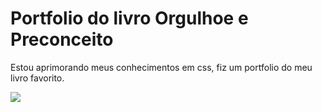 # Portfolio do livro Orgulhoe e Preconceito
Estou aprimorando meus conhecimentos em css, fiz um portfolio do meu livro favorito.


<img src="https://github.com/FlavianeRibeiro/portfolioOrgulhoePreconceito/blob/main/img/portfolio.png" name="img-site">
